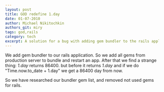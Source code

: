 ```yaml
---
layout: post
title: GOD redefine 1.day
date: 01-07-2010
author: Michael Nikitochkin
authors_git: miry
tags: god,rails
category: tech
excerpt: A solution for a bug with adding gem bundler to the rails application. 
---
```


We add gem bundler to our rails application. So we add all gems from production server to bundle and restart an app. After that we find a strange thing: *1.day* returns 86400. but before it returns *1.day* and if we do "Time.now.to_date + 1.day" we get a 86400 day from now.

So we have researched our bundler gem list, and removed not used gems for rails.
